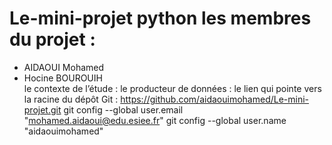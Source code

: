 # Le-mini-projet python  les membres du projet :     
- AIDAOUI Mohamed    
- Hocine BOUROUIH  
le contexte de l’étude :  le producteur de données :  le lien qui pointe vers la racine du dépôt Git : https://github.com/aidaouimohamed/Le-mini-projet.git   git config --global user.email "mohamed.aidaoui@edu.esiee.fr"   git config --global user.name "aidaouimohamed"